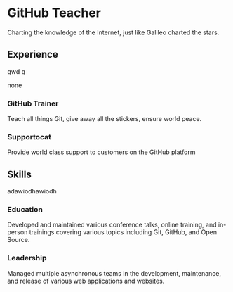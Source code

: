 # GitHub Teacher

Charting the knowledge of the Internet, just like Galileo charted the stars.

## Experience
qwd q

none


### GitHub Trainer

Teach all things Git, give away all the stickers, ensure world peace.

### Supportocat

Provide world class support to customers on the GitHub platform

## Skills
adawiodhawiodh
### Education

Developed and maintained various conference talks, online training, and in-person trainings covering various topics including Git, GitHub, and Open Source.

### Leadership

Managed multiple asynchronous teams in the development, maintenance, and release of various web applications and websites.
